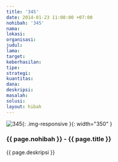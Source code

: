 ```yaml
---
title: '345'
date: 2014-01-23 11:08:00 +07:00
nohibah: '345'
nama:
lokasi:
organisasi:
judul:
lama:
target:
keberhasilan:
tipe:
strategi:
kuantitas:
dana:
deskripsi:
masalah:
solusi:
layout: hibah
---
```


![345](/static/img/hibahcms/345.png){: .img-responsive }{: width="350" }

### {{ page.nohibah }} - {{ page.title }}

{{ page.deskripsi }}
